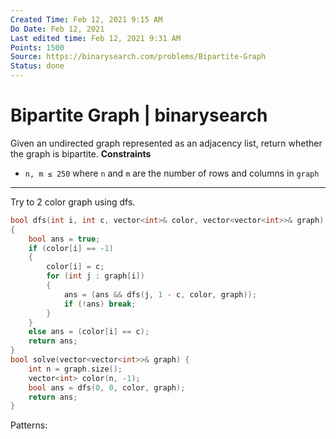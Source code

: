 ```yaml
---
Created Time: Feb 12, 2021 9:15 AM
Do Date: Feb 12, 2021
Last edited time: Feb 12, 2021 9:31 AM
Points: 1500
Source: https://binarysearch.com/problems/Bipartite-Graph
Status: done
---
```


# Bipartite Graph | binarysearch

Given an undirected graph represented as an adjacency list, return whether the graph is bipartite.
**Constraints**
- `n, m ≤ 250` where `n` and `m` are the number of rows and columns in `graph`
---
Try to 2 color graph using dfs. 
```cpp
bool dfs(int i, int c, vector<int>& color, vector<vector<int>>& graph)
{
    bool ans = true; 
    if (color[i] == -1)
    {
        color[i] = c; 
        for (int j : graph[i])
        {
            ans = (ans && dfs(j, 1 - c, color, graph));
            if (!ans) break; 
        }
    }
    else ans = (color[i] == c); 
    return ans; 
}
bool solve(vector<vector<int>>& graph) {
    int n = graph.size(); 
    vector<int> color(n, -1); 
    bool ans = dfs(0, 0, color, graph); 
    return ans; 
}
```
Patterns: 